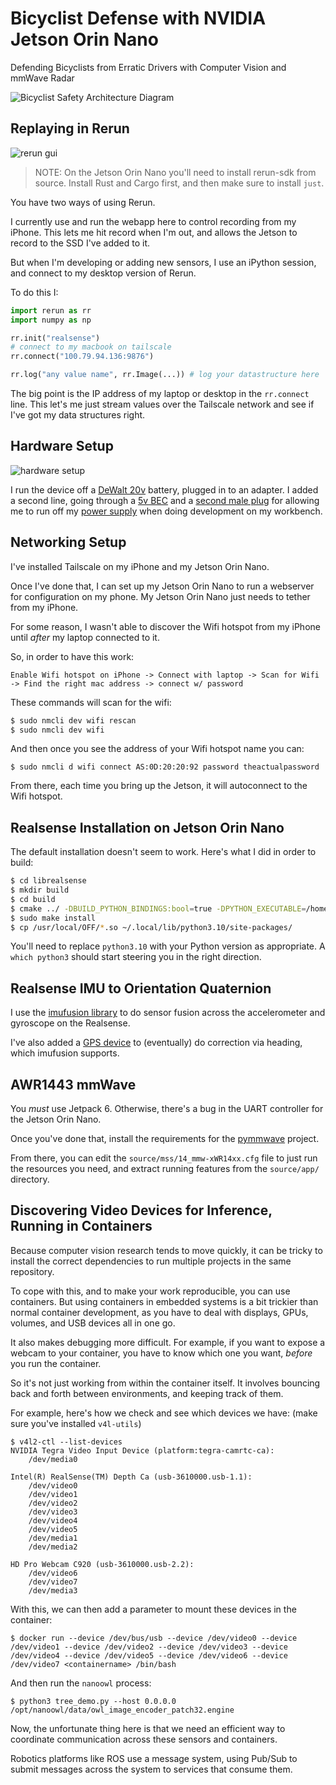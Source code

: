 # Bicyclist Defense with NVIDIA Jetson Orin Nano 

Defending Bicyclists from Erratic Drivers with Computer Vision and mmWave Radar

![Bicyclist Safety Architecture Diagram](./assets/bicyclist-safety.png)

## Replaying in Rerun

![rerun gui](./assets/rerun.png)

> NOTE: On the Jetson Orin Nano you'll need to install rerun-sdk from source. Install Rust and Cargo first, and then make sure to install `just`.

You have two ways of using Rerun.

I currently use and run the webapp here to control recording from my iPhone. This lets me hit record when I'm out, and allows the Jetson to record to the SSD I've added to it.

But when I'm developing or adding new sensors, I use an iPython session, and connect to my desktop version of Rerun.

To do this I:

```python
import rerun as rr
import numpy as np

rr.init("realsense")
# connect to my macbook on tailscale
rr.connect("100.79.94.136:9876")

rr.log("any value name", rr.Image(...)) # log your datastructure here
```

The big point is the IP address of my laptop or desktop in the `rr.connect` line. This let's me just stream values over the Tailscale network and see if I've got my data structures right.

## Hardware Setup

![hardware setup](./assets/hardware.png)

I run the device off a [DeWalt 20v](https://amzn.to/3SxmQk0) battery, plugged in to an adapter. I added a second line, going through a [5v BEC](https://amzn.to/4b7muI5) and a [second male plug](https://amzn.to/4b8xjtA) for allowing me to run off my [power supply](https://amzn.to/3S5dIl6) when doing development on my workbench.

## Networking Setup

I've installed Tailscale on my iPhone and my Jetson Orin Nano. 

Once I've done that, I can set up my Jetson Orin Nano to run a webserver for configuration on my phone. My Jetson Orin Nano just needs to tether from my iPhone.

For some reason, I wasn't able to discover the Wifi hotspot from my iPhone until _after_ my laptop connected to it. 

So, in order to have this work:
```
Enable Wifi hotspot on iPhone -> Connect with laptop -> Scan for Wifi -> Find the right mac address -> connect w/ password
```

These commands will scan for the wifi:

```bash
$ sudo nmcli dev wifi rescan
$ sudo nmcli dev wifi
```

And then once you see the address of your Wifi hotspot name you can:

```
$ sudo nmcli d wifi connect AS:0D:20:20:92 password theactualpassword
```

From there, each time you bring up the Jetson, it will autoconnect to the Wifi hotspot.

## Realsense Installation on Jetson Orin Nano

The default installation doesn't seem to work. Here's what I did in order to build:

```bash
$ cd librealsense
$ mkdir build
$ cd build
$ cmake ../ -DBUILD_PYTHON_BINDINGS:bool=true -DPYTHON_EXECUTABLE=/home/stankley/.pyenv/shims/python3 -DBUILD_WITH_CUDA=true -DCMAKE_BUILD_TYPE=release -DBUILD_EXAMPLES=true -DCMAKE_CUDA_ARCHITECTURES=75 -DFORCE_RSUSB_BACKEND=TRUE
$ sudo make install
$ cp /usr/local/OFF/*.so ~/.local/lib/python3.10/site-packages/
```

You'll need to replace `python3.10` with your Python version as appropriate. A `which python3` should start steering you in the right direction.

## Realsense IMU to Orientation Quaternion

I use the [imufusion library](https://github.com/xioTechnologies/Fusion) to do sensor fusion across the accelerometer and gyroscope on the Realsense.

I've also added a [GPS device](https://www.sparkfun.com/products/17285) to (eventually) do correction via heading, which imufusion supports.

## AWR1443 mmWave 

You _must_ use Jetpack 6. Otherwise, there's a bug in the UART controller for the Jetson Orin Nano. 

Once you've done that, install the requirements for the [pymmwave](https://github.com/m6c7l/pymmw) project.

From there, you can edit the `source/mss/14_mmw-xWR14xx.cfg` file to just run the resources you need, and extract running features from the `source/app/` directory.

## Discovering Video Devices for Inference, Running in Containers

Because computer vision research tends to move quickly, it can be tricky to install the correct dependencies to run multiple projects in the same repository. 

To cope with this, and to make your work reproducible, you can use containers. But using containers in embedded systems is a bit trickier than normal container development, as you have to deal with displays, GPUs, volumes, and USB devices all in one go.

It also makes debugging more difficult. For example, if you want to expose a webcam to your container, you have to know which one you want, _before_ you run the container.

So it's not just working from within the container itself. It involves bouncing back and forth between environments, and keeping track of them.

For example, here's how we check and see which devices we have: (make sure you've installed `v4l-utils`)

```
$ v4l2-ctl --list-devices
NVIDIA Tegra Video Input Device (platform:tegra-camrtc-ca):
	/dev/media0

Intel(R) RealSense(TM) Depth Ca (usb-3610000.usb-1.1):
	/dev/video0
	/dev/video1
	/dev/video2
	/dev/video3
	/dev/video4
	/dev/video5
	/dev/media1
	/dev/media2

HD Pro Webcam C920 (usb-3610000.usb-2.2):
	/dev/video6
	/dev/video7
	/dev/media3
```

With this, we can then add a parameter to mount these devices in the container:

```
$ docker run --device /dev/bus/usb --device /dev/video0 --device /dev/video1 --device /dev/video2 --device /dev/video3 --device /dev/video4 --device /dev/video5 --device /dev/video6 --device /dev/video7 <containername> /bin/bash
```

And then run the `nanoowl` process:

```
$ python3 tree_demo.py --host 0.0.0.0 /opt/nanoowl/data/owl_image_encoder_patch32.engine
```

Now, the unfortunate thing here is that we need an efficient way to coordinate communication across these sensors and containers.

Robotics platforms like ROS use a message system, using Pub/Sub to submit messages across the system to services that consume them.

